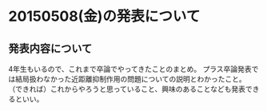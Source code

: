 # 20150508(金)の発表について


## 発表内容について

4年生もいるので、これまで卒論でやってきたことのまとめ。
プラス卒論発表では結局扱わなかった近距離抑制作用の問題についての説明とわかったこと。
（できれば）これからやろうと思っていること、興味のあることなども発表できるといい。
